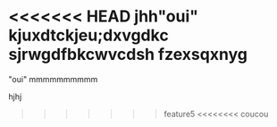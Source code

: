 <<<<<<< HEAD
jhh"oui" 
kjuxdtckjeu;dxvgdkc sjrwgdfbkcwvcdsh fzexsqxnyg
=======
"oui" 
mmmmmmmmmm










hjhj
>>>>>>> feature5
>>>>>><<<<<<<< coucou
